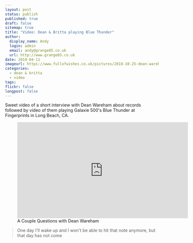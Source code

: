```yaml
---
layout: post
status: publish
published: true
draft: false
sitemap: true
title: "Video: Dean & Britta playing Blue Thunder"
author:
  display_name: Andy
  login: admin
  email: andy@grange85.co.uk
  url: http://www.grange85.co.uk
date: 2019-04-11
imageurl: https://www.fullofwishes.co.uk/pictures/2018-10-25-dean-wareham-fingerprints-screencap.png
categories:
  - dean & britta
  - video
tags:
flickr: false
longpost: false
---
```

<p class="lead">Sweet video of a short interview with Dean Wareham about records followed by video of them playing Galaxie 500's Blue Thunder at Fingerprints in Long Beach, CA.</p>
<figure class="caption aligncenter"><iframe width="560" height="315" src="https://www.youtube-nocookie.com/embed/3qiSdlxBGw4" frameborder="0" allowfullscreen></iframe><figcaption class="caption-text">A Couple Questions with Dean Wareham</figcaption></figure>

<blockquote>One day I'll wake up and I won't be able to hit that note anymore, but that day has not come</blockquote>






